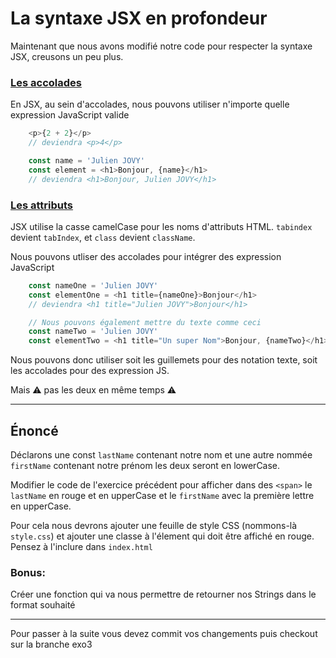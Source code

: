 # La syntaxe JSX en profondeur

Maintenant que nous avons modifié notre code pour respecter la syntaxe JSX, creusons un peu plus.

### [Les accolades](https://fr.reactjs.org/docs/introducing-jsx.html#embedding-expressions-in-jsx)

En JSX, au sein d'accolades, nous pouvons utiliser n'importe quelle expression JavaScript valide

```javascript
    <p>{2 + 2}</p>
    // deviendra <p>4</p>

    const name = 'Julien JOVY'
    const element = <h1>Bonjour, {name}</h1>
    // deviendra <h1>Bonjour, Julien JOVY</h1>
```

### [Les attributs](https://fr.reactjs.org/docs/introducing-jsx.html#embedding-expressions-in-jsx)

JSX utilise la casse camelCase pour les noms d'attributs HTML. `tabindex` devient `tabIndex`, et `class` devient `className`.

Nous pouvons utliser des accolades pour intégrer des expression JavaScript

```javascript
    const nameOne = 'Julien JOVY'
    const elementOne = <h1 title={nameOne}>Bonjour</h1>
    // deviendra <h1 title="Julien JOVY">Bonjour</h1>

    // Nous pouvons également mettre du texte comme ceci
    const nameTwo = 'Julien JOVY'
    const elementTwo = <h1 title="Un super Nom">Bonjour, {nameTwo}</h1>
```

Nous pouvons donc utiliser soit les guillemets pour des notation texte, soit les accolades pour des expression JS. 

Mais &#x26A0; pas les deux en même temps &#x26A0;

---

## Énoncé 

Déclarons une const `lastName` contenant notre nom et une autre nommée `firstName` contenant notre prénom les deux seront en lowerCase.

Modifier le code de l'exercice précédent pour afficher dans des `<span>` le `lastName` en rouge et en upperCase et le `firstName` avec la première lettre en upperCase.

Pour cela nous devrons ajouter une feuille de style CSS (nommons-là `style.css`) et ajouter une classe à l'élement qui doit être affiché en rouge. Pensez à l'inclure dans `index.html`


### Bonus:

Créer une fonction qui va nous permettre de retourner nos Strings dans le format souhaité


---

Pour passer à la suite vous devez commit vos changements puis checkout sur la branche exo3
